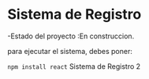 <h1>Sistema de Registro</h1>

-Estado del proyecto :En construccion.

para ejecutar el sistema, debes poner:

```npm install react``` 
Sistema de Registro 2
